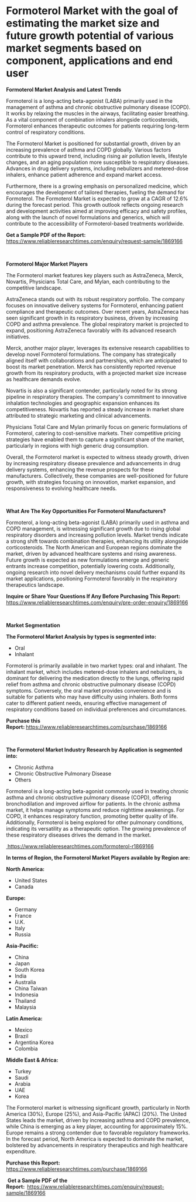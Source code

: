 <p><h1>Formoterol Market with the goal of estimating the market size and future growth potential of various market segments based on component, applications and end user</h1></p><p><strong>Formoterol Market Analysis and Latest Trends</strong></p>
<p><p>Formoterol is a long-acting beta-agonist (LABA) primarily used in the management of asthma and chronic obstructive pulmonary disease (COPD). It works by relaxing the muscles in the airways, facilitating easier breathing. As a vital component of combination inhalers alongside corticosteroids, Formoterol enhances therapeutic outcomes for patients requiring long-term control of respiratory conditions.</p><p>The Formoterol Market is positioned for substantial growth, driven by an increasing prevalence of asthma and COPD globally. Various factors contribute to this upward trend, including rising air pollution levels, lifestyle changes, and an aging population more susceptible to respiratory diseases. Advances in drug delivery systems, including nebulizers and metered-dose inhalers, enhance patient adherence and expand market access. </p><p>Furthermore, there is a growing emphasis on personalized medicine, which encourages the development of tailored therapies, fueling the demand for Formoterol. The Formoterol Market is expected to grow at a CAGR of 12.6% during the forecast period. This growth outlook reflects ongoing research and development activities aimed at improving efficacy and safety profiles, along with the launch of novel formulations and generics, which will contribute to the accessibility of Formoterol-based treatments worldwide.</p></p>
<p><strong>Get a Sample PDF of the Report:&nbsp;</strong> <a href="https://www.reliableresearchtimes.com/enquiry/request-sample/1869166?utm_campaign=3738&utm_medium=2&utm_source=Github&utm_content=ia&utm_term=19042025&utm_id=formoterol">https://www.reliableresearchtimes.com/enquiry/request-sample/1869166</a></p>
<p>&nbsp;</p>
<p><strong>Formoterol Major Market Players</strong></p>
<p><p>The Formoterol market features key players such as AstraZeneca, Merck, Novartis, Physicians Total Care, and Mylan, each contributing to the competitive landscape. </p><p>AstraZeneca stands out with its robust respiratory portfolio. The company focuses on innovative delivery systems for Formoterol, enhancing patient compliance and therapeutic outcomes. Over recent years, AstraZeneca has seen significant growth in its respiratory business, driven by increasing COPD and asthma prevalence. The global respiratory market is projected to expand, positioning AstraZeneca favorably with its advanced research initiatives.</p><p>Merck, another major player, leverages its extensive research capabilities to develop novel Formoterol formulations. The company has strategically aligned itself with collaborations and partnerships, which are anticipated to boost its market penetration. Merck has consistently reported revenue growth from its respiratory products, with a projected market size increase as healthcare demands evolve.</p><p>Novartis is also a significant contender, particularly noted for its strong pipeline in respiratory therapies. The company's commitment to innovative inhalation technologies and geographic expansion enhances its competitiveness. Novartis has reported a steady increase in market share attributed to strategic marketing and clinical advancements.</p><p>Physicians Total Care and Mylan primarily focus on generic formulations of Formoterol, catering to cost-sensitive markets. Their competitive pricing strategies have enabled them to capture a significant share of the market, particularly in regions with high generic drug consumption.</p><p>Overall, the Formoterol market is expected to witness steady growth, driven by increasing respiratory disease prevalence and advancements in drug delivery systems, enhancing the revenue prospects for these manufacturers. Collectively, these companies are well-positioned for future growth, with strategies focusing on innovation, market expansion, and responsiveness to evolving healthcare needs.</p></p>
<p>&nbsp;</p>
<p><strong>What Are The Key Opportunities For Formoterol Manufacturers?</strong></p>
<p><p>Formoterol, a long-acting beta-agonist (LABA) primarily used in asthma and COPD management, is witnessing significant growth due to rising global respiratory disorders and increasing pollution levels. Market trends indicate a strong shift towards combination therapies, enhancing its utility alongside corticosteroids. The North American and European regions dominate the market, driven by advanced healthcare systems and rising awareness. Future growth is expected as new formulations emerge and generic entrants increase competition, potentially lowering costs. Additionally, ongoing research into novel delivery mechanisms could further expand its market applications, positioning Formoterol favorably in the respiratory therapeutics landscape.</p></p>
<p><strong>Inquire or Share Your Questions If Any Before Purchasing This Report:</strong> <a href="https://www.reliableresearchtimes.com/enquiry/pre-order-enquiry/1869166?utm_campaign=3738&utm_medium=2&utm_source=Github&utm_content=ia&utm_term=19042025&utm_id=formoterol">https://www.reliableresearchtimes.com/enquiry/pre-order-enquiry/1869166</a></p>
<p>&nbsp;</p>
<p><strong>Market Segmentation</strong></p>
<p><strong>The Formoterol Market Analysis by types is segmented into:</strong></p>
<p><ul><li>Oral</li><li>Inhalant</li></ul></p>
<p><p>Formoterol is primarily available in two market types: oral and inhalant. The inhalant market, which includes metered-dose inhalers and nebulizers, is dominant for delivering the medication directly to the lungs, offering rapid relief from asthma and chronic obstructive pulmonary disease (COPD) symptoms. Conversely, the oral market provides convenience and is suitable for patients who may have difficulty using inhalers. Both forms cater to different patient needs, ensuring effective management of respiratory conditions based on individual preferences and circumstances.</p></p>
<p><strong>Purchase this Report:&nbsp;</strong><a href="https://www.reliableresearchtimes.com/purchase/1869166?utm_campaign=3738&utm_medium=2&utm_source=Github&utm_content=ia&utm_term=19042025&utm_id=formoterol">https://www.reliableresearchtimes.com/purchase/1869166</a></p>
<p>&nbsp;</p>
<p><strong>The Formoterol Market Industry Research by Application is segmented into:</strong></p>
<p><ul><li>Chronic Asthma</li><li>Chronic Obstructive Pulmonary Disease</li><li>Others</li></ul></p>
<p><p>Formoterol is a long-acting beta-agonist commonly used in treating chronic asthma and chronic obstructive pulmonary disease (COPD), offering bronchodilation and improved airflow for patients. In the chronic asthma market, it helps manage symptoms and reduce nighttime awakenings. For COPD, it enhances respiratory function, promoting better quality of life. Additionally, Formoterol is being explored for other pulmonary conditions, indicating its versatility as a therapeutic option. The growing prevalence of these respiratory diseases drives the demand in the market.</p></p>
<p><a href="https://www.reliableresearchtimes.com/formoterol-r1869166?utm_campaign=3738&utm_medium=2&utm_source=Github&utm_content=ia&utm_term=19042025&utm_id=formoterol">&nbsp;https://www.reliableresearchtimes.com/formoterol-r1869166</a></p>
<p><strong>In terms of Region, the Formoterol Market Players available by Region are:</strong></p>
<p>
    <p> <strong> North America: </strong>
        <ul>
            <li>United States</li>
            <li>Canada</li>
        </ul>
        </p> 
    <p> <strong> Europe: </strong>
        <ul>
            <li>Germany</li>
            <li>France</li>
            <li>U.K.</li>
            <li>Italy</li>
            <li>Russia</li>
        </ul>
        </p> 
    <p> <strong> Asia-Pacific: </strong>
        <ul>
            <li>China</li>
            <li>Japan</li>
            <li>South Korea</li>
            <li>India</li>
            <li>Australia</li>
            <li>China Taiwan</li>
            <li>Indonesia</li>
            <li>Thailand</li>
            <li>Malaysia</li>
        </ul>
        </p> 
    <p> <strong> Latin America: </strong>
        <ul>
            <li>Mexico</li>
            <li>Brazil</li>
            <li>Argentina Korea</li>
            <li>Colombia</li>
        </ul>
        </p> 
    <p> <strong> Middle East & Africa: </strong>
        <ul>
            <li>Turkey</li>
            <li>Saudi</li>
            <li>Arabia</li>
            <li>UAE</li>
            <li>Korea</li>
        </ul>
    </p>
    </p>
<p><p>The Formoterol market is witnessing significant growth, particularly in North America (30%), Europe (25%), and Asia-Pacific (APAC) (20%). The United States leads the market, driven by increasing asthma and COPD prevalence, while China is emerging as a key player, accounting for approximately 15%. Europe remains a strong contender due to favorable regulatory frameworks. In the forecast period, North America is expected to dominate the market, bolstered by advancements in respiratory therapeutics and high healthcare expenditure.</p></p>
<p><strong>Purchase this Report: </strong><a href="https://www.reliableresearchtimes.com/purchase/1869166?utm_campaign=3738&utm_medium=2&utm_source=Github&utm_content=ia&utm_term=19042025&utm_id=formoterol">https://www.reliableresearchtimes.com/purchase/1869166</a></p>
<p>&nbsp;<strong>Get a Sample PDF of the Report:&nbsp;&nbsp;</strong><a href="https://www.reliableresearchtimes.com/enquiry/request-sample/1869166?utm_campaign=3738&utm_medium=2&utm_source=Github&utm_content=ia&utm_term=19042025&utm_id=formoterol">https://www.reliableresearchtimes.com/enquiry/request-sample/1869166</a></p>
<p><strong></strong></p>
<p><p></p><p></p><p></p></p>